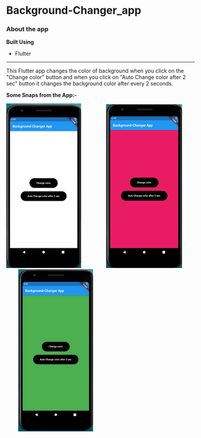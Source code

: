 # Background-Changer_app
### About the app
<b>Built Using</b>
<ul><li>Flutter</li></ul>
<hr/>
This Flutter app changes the color of background when you click on the "Change color" button and when you click on "Auto Change color after 2 sec" button it changes the background color after every 2 seconds.

<b>Some Snaps from the App:-</b>
<p float="left">
<img src="project_images/image_1.png" width="200"/> &nbsp; &nbsp;  &nbsp; &nbsp; &nbsp; &nbsp;  &nbsp; &nbsp;
<img src="project_images/image_2.png" width="203"/> &nbsp; &nbsp;  &nbsp; &nbsp; &nbsp; &nbsp;  &nbsp; &nbsp;
<img src="project_images/image_3.png" width="200"/> &nbsp; &nbsp;  &nbsp; &nbsp; &nbsp; &nbsp;  &nbsp; &nbsp; 
</p>



